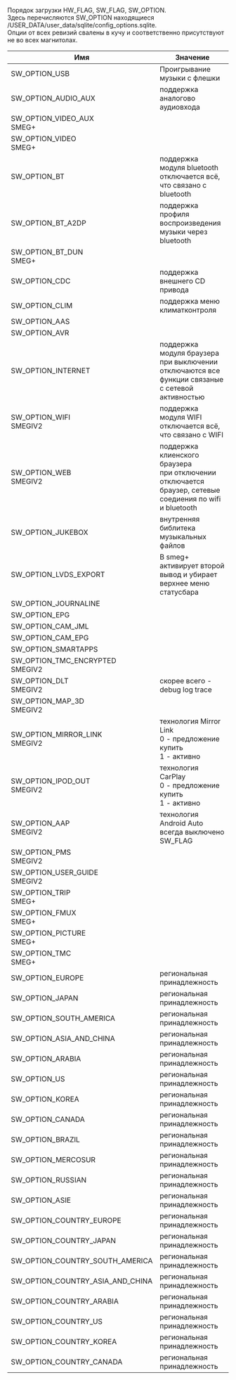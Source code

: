 Порядок загрузки HW_FLAG, SW_FLAG, SW_OPTION.  
Здесь перечисляются SW_OPTION находящиеся /USER_DATA/user_data/sqlite/config_options.sqlite.  
Опции от всех ревизий свалены в кучу и соответственно присутствуют не во всех магнитолах.  


|Имя|Значение|
|---|---|
|SW_OPTION_USB|Проигрывание музыки с флешки|
|SW_OPTION_AUDIO_AUX|поддержка аналогово аудиовхода|
|SW_OPTION_VIDEO_AUX<br>SMEG+||
|SW_OPTION_VIDEO<br>SMEG+||
|SW_OPTION_BT|поддержка модуля bluetooth<br>отключается всё, что связано с bluetooth|
|SW_OPTION_BT_A2DP|поддержка профиля воспроизведения музыки через bluetooth|
|SW_OPTION_BT_DUN<br>SMEG+||
|SW_OPTION_CDC|поддержка внешнего CD привода|
|SW_OPTION_CLIM|поддержка меню климатконтроля|
|SW_OPTION_AAS||
|SW_OPTION_AVR||
|SW_OPTION_INTERNET|поддержка модуля браузера<br>при выключении отключаются все функции связаные с сетевой активностью|
|SW_OPTION_WIFI<br>SMEGIV2|поддержка модуля WIFI<br>отключается всё, что связано с WIFI|
|SW_OPTION_WEB<br>SMEGIV2|поддержка клиенского браузера<br>при отключении отключается браузер, сетевые соедиения по wifi и bluetooth|
|SW_OPTION_JUKEBOX|внутренняя библитека музыкальных файлов|
|SW_OPTION_LVDS_EXPORT|В smeg+ активирует второй вывод и убирает верхнее меню статусбара|
|SW_OPTION_JOURNALINE||
|SW_OPTION_EPG||
|SW_OPTION_CAM_JML||
|SW_OPTION_CAM_EPG||
|SW_OPTION_SMARTAPPS||
|SW_OPTION_TMC_ENCRYPTED<br>SMEGIV2||
|SW_OPTION_DLT<br>SMEGIV2|скорее всего - debug log trace|
|SW_OPTION_MAP_3D<br>SMEGIV2||
|SW_OPTION_MIRROR_LINK<br>SMEGIV2|технология Mirror Link<br>0 - предложение купить<br>1 - активно|
|SW_OPTION_IPOD_OUT<br>SMEGIV2|технология CarPlay<br>0 - предложение купить<br>1 - активно|
|SW_OPTION_AAP<br>SMEGIV2|технология Android Auto<br>всегда выключено SW_FLAG|
|SW_OPTION_PMS<br>SMEGIV2||
|SW_OPTION_USER_GUIDE<br>SMEGIV2||
|SW_OPTION_TRIP<br>SMEG+||
|SW_OPTION_FMUX<br>SMEG+||
|SW_OPTION_PICTURE<br>SMEG+||
|SW_OPTION_TMC<br>SMEG+||
|SW_OPTION_EUROPE|региональная принадлежность|
|SW_OPTION_JAPAN|региональная принадлежность|
|SW_OPTION_SOUTH_AMERICA|региональная принадлежность|
|SW_OPTION_ASIA_AND_CHINA|региональная принадлежность|
|SW_OPTION_ARABIA|региональная принадлежность|
|SW_OPTION_US|региональная принадлежность|
|SW_OPTION_KOREA|региональная принадлежность|
|SW_OPTION_CANADA|региональная принадлежность|
|SW_OPTION_BRAZIL|региональная принадлежность|
|SW_OPTION_MERCOSUR|региональная принадлежность|
|SW_OPTION_RUSSIAN|региональная принадлежность|
|SW_OPTION_ASIE|региональная принадлежность|
|SW_OPTION_COUNTRY_EUROPE|региональная принадлежность|
|SW_OPTION_COUNTRY_JAPAN|региональная принадлежность|
|SW_OPTION_COUNTRY_SOUTH_AMERICA|региональная принадлежность|
|SW_OPTION_COUNTRY_ASIA_AND_CHINA|региональная принадлежность|
|SW_OPTION_COUNTRY_ARABIA|региональная принадлежность|
|SW_OPTION_COUNTRY_US|региональная принадлежность|
|SW_OPTION_COUNTRY_KOREA|региональная принадлежность|
|SW_OPTION_COUNTRY_CANADA|региональная принадлежность|
